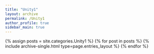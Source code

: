 ```yaml
---
title: "Unity1"
layout: archive
permalink: /Unity1
author_profile: true
sidebar_main: true
---
```



{% assign posts = site.categories.Unity1 %}
{% for post in posts %} {% include archive-single.html type=page.entries_layout %} {% endfor %}